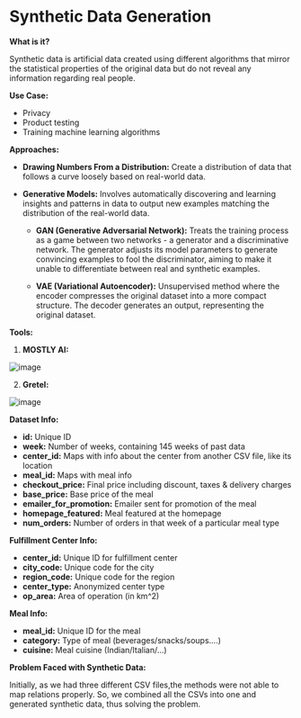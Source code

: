 # Synthetic Data Generation

**What is it?**

Synthetic data is artificial data created using different algorithms that mirror the statistical properties of the original data but do not reveal any information regarding real people.

**Use Case:**

- Privacy
- Product testing
- Training machine learning algorithms

**Approaches:**

- **Drawing Numbers From a Distribution:**
  Create a distribution of data that follows a curve loosely based on real-world data.

- **Generative Models:**
  Involves automatically discovering and learning insights and patterns in data to output new examples matching the distribution of the real-world data.

  - **GAN (Generative Adversarial Network):**
    Treats the training process as a game between two networks - a generator and a discriminative network. The generator adjusts its model parameters to generate convincing examples to fool the discriminator, aiming to make it unable to differentiate between real and synthetic examples.

  - **VAE (Variational Autoencoder):**
    Unsupervised method where the encoder compresses the original dataset into a more compact structure. The decoder generates an output, representing the original dataset.

**Tools:**

1. **MOSTLY AI:**


  ![image](https://github.com/Vansh-Raja/Gryffindor-Internship/assets/64516886/7eb1d5a5-0658-4ee8-904f-400003044602)


2. **Gretel:**


![image](https://github.com/Vansh-Raja/Gryffindor-Internship/assets/64516886/e70efc7d-1ca8-414c-9a61-c7b9ace0fb87)


**Dataset Info:**

- **id:** Unique ID
- **week:** Number of weeks, containing 145 weeks of past data
- **center_id:** Maps with info about the center from another CSV file, like its location
- **meal_id:** Maps with meal info
- **checkout_price:** Final price including discount, taxes & delivery charges
- **base_price:** Base price of the meal
- **emailer_for_promotion:** Emailer sent for promotion of the meal
- **homepage_featured:** Meal featured at the homepage
- **num_orders:** Number of orders in that week of a particular meal type

**Fulfillment Center Info:**

- **center_id:** Unique ID for fulfillment center
- **city_code:** Unique code for the city
- **region_code:** Unique code for the region
- **center_type:** Anonymized center type
- **op_area:** Area of operation (in km^2)

**Meal Info:**

- **meal_id:** Unique ID for the meal
- **category:** Type of meal (beverages/snacks/soups….)
- **cuisine:** Meal cuisine (Indian/Italian/…)

**Problem Faced with Synthetic Data:**

Initially, as we had three different CSV files,the methods were not able to map relations properly. So, we combined all the CSVs into one and generated synthetic data, thus solving the problem.
